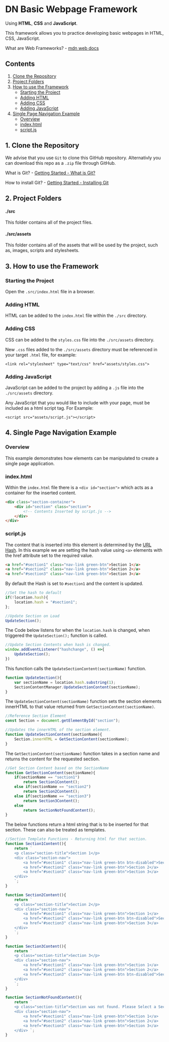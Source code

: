 # DN Basic Webpage Framework
Using **HTML**, **CSS** and **JavaScript**.

This framework allows you to practice developing basic webpages in HTML, CSS, JavaScript.

What are Web Frameworks? - [mdn web docs](https://developer.mozilla.org/en-US/docs/Learn/Server-side/First_steps/Web_frameworks)

## Contents
1. [Clone the Repository](#1-clone-the-repository)
2. [Project Folders](#2-project-folders)
3. [How to use the Framework](#3-how-to-use-the-framework)
    - [Starting the Project](#starting-the-project)
    - [Adding HTML](#adding-html)
    - [Adding CSS](#adding-css)
    - [Adding JavaScript](#adding-javascript)
4. [Single Page Navigation Example](#4-single-page-navigation-example)
    - [Overview](#overview)
    - [index.html](#indexhtml)
    - [script.js](#scriptjs)


## 1. Clone the Repository
We advise that you use `Git` to clone this GitHub repository. Alternativly you can download this repo as a `.zip` file through GitHub.

What is Git? - [Getting Started - What is Git?](https://git-scm.com/book/en/v2/Getting-Started-What-is-Git%3F)

How to install Git? - [Getting Started - Installing Git](https://git-scm.com/book/en/v2/Getting-Started-Installing-Git)

## 2. Project Folders
#### ./src
This folder contains all of the project files.
#### ./src/assets
This folder contains all of the assets that will be used by the project, such as, images, scripts and stylesheets.

## 3. How to use the Framework
### Starting the Project
Open the `.src/index.html` file in a browser.

### Adding HTML
HTML can be added to the `index.html` file within the `./src` directory.

### Adding CSS
CSS can be added to the `styles.css` file into the `./src/assets` directory.

New `.css` files added to the `./src/assets` directory must be referenced in your target `.html` file, for example:

`<link rel="stylesheet" type="text/css" href="assets/styles.css">`

### Adding JavaScript
JavaScript can be added to the project by adding a `.js` file into the `./src/assets` directory.

Any JavaScript that you would like to include with your page, must be included as a html script tag. For Example:

`<script src="assets/script.js"></script>`

## 4. Single Page Navigation Example
### Overview
This example demonstrates how elements can be manipulated to create a single page application.

### index.html
Within the `index.html` file there is a `<div id="section">` which acts as a container for the inserted content.

```html
<div class="section-container">
    <div id="section" class="section">
        <!-- Contents Inserted by script.js -->
    </div>
</div>
```
### script.js

The content that is inserted into this element is determined by the [URL Hash](https://developer.mozilla.org/en-US/docs/Web/API/Location/hash). 
In this example we are setting the hash value using `<a>` elements with the href attribute set to the required value.

```html
<a href="#section1" class="nav-link green-btn">Section 1</a>
<a href="#section2" class="nav-link green-btn">Section 2</a>
<a href="#section3" class="nav-link green-btn">Section 3</a>
```

By default the Hash is set to `#section1` and the content is updated.

```JavaScript
//Set the hash to default
if(!location.hash){
    location.hash = "#section1";
};

//Update Section on Load
UpdateSection();
```
The Code below listens for when the `location.hash` is changed, when triggered the `UpdateSection();` function is called.

```JavaScript
//Update Section Contents when hash is changed.
window.addEventListener("hashchange", () =>{
    UpdateSection();
})
```

This function calls the `UpdateSectionContent(sectionName)` function.
```JavaScript
function UpdateSection(){
    var sectionName = location.hash.substring(1);
    SectionContentManager.UpdateSectionContent(sectionName);
}
```

The `UpdateSectionContent(sectionName)` function sets the section elements innerHTML to that value returned from `GetSectionContent(sectionName)`.

```JavaScript
//Reference Section Element
const Section = document.getElementById("section");

//Updates the innerHTML of the section element.
function UpdateSectionContent(sectionName){
    Section.innerHTML = GetSectionContent(sectionName);
}
```

The `GetSectionContent(sectionName)` function takes in a section name and returns the content for the requested section.

```JavaScript
//Get Section Content based on the SectionName
function GetSectionContent(sectionName){
    if(sectionName == "section1")
        return Section1Content();
    else if(sectionName == "section2")
        return Section2Content();
    else if(sectionName == "section3")
        return Section3Content();
    else
        return SectionNotFoundContent();
}
```

The below functions return a html string that is to be inserted for that section. These can also be treated as templates.

```JavaScript
//Section Template Functions - Returning html for that section.
function Section1Content(){
    return `
    <p class="section-title">Section 1</p>
    <div class="section-nav">
        <a href="#section1" class="nav-link green-btn btn-disabled">Section 1</a>
        <a href="#section2" class="nav-link green-btn">Section 2</a>
        <a href="#section3" class="nav-link green-btn">Section 3</a>
    </div>
    `;
}

function Section2Content(){
    return `
    <p class="section-title">Section 2</p>
    <div class="section-nav">
        <a href="#section1" class="nav-link green-btn">Section 1</a>
        <a href="#section2" class="nav-link green-btn btn-disabled">Section 2</a>
        <a href="#section3" class="nav-link green-btn">Section 3</a>
    </div>
    `;
}

function Section3Content(){
    return `
    <p class="section-title">Section 3</p>
    <div class="section-nav">
        <a href="#section1" class="nav-link green-btn">Section 1</a>
        <a href="#section2" class="nav-link green-btn">Section 2</a>
        <a href="#section3" class="nav-link green-btn btn-disabled">Section 3</a>
    </div>
    `;
}

function SectionNotFoundContent(){
    return `
    <p class="section-title">Section was not found. Please Select a Section</p>
    <div class="section-nav">
        <a href="#section1" class="nav-link green-btn">Section 1</a>
        <a href="#section2" class="nav-link green-btn">Section 2</a>
        <a href="#section3" class="nav-link green-btn">Section 3</a>
    </div> `;
}


```
